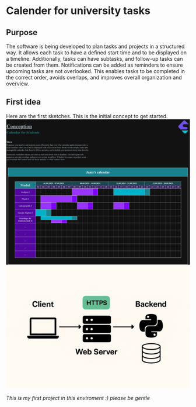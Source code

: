 # Calender for university tasks

## Purpose
The software is being developed to plan tasks and projects in a structured way. It allows each task to have a defined start time and to be displayed on a timeline. Additionally, tasks can have subtasks, and follow-up tasks can be created from them. Notifications can be added as reminders to ensure upcoming tasks are not overlooked. This enables tasks to be completed in the correct order, avoids overlaps, and improves overall organization and overview.

## First idea
Here are the first sketches. This is the initial concept to get started.
![Marketing concept](https://github.com/janisaebischer/Calendar/blob/main/Conception/Calendar_concept_marketing.svg)
![Technical concept](https://github.com/janisaebischer/Calendar/blob/main/Conception/Calendar_technical_concept.png)

*This is my first project in this enviroment :) please be gentle*
